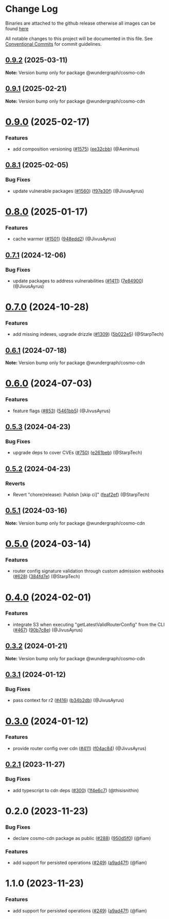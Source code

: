 # Change Log
Binaries are attached to the github release otherwise all images can be found [here](https://github.com/orgs/wundergraph/packages?repo_name=cosmo)

All notable changes to this project will be documented in this file.
See [Conventional Commits](https://conventionalcommits.org) for commit guidelines.

## [0.9.2](https://github.com/wundergraph/cosmo/compare/@wundergraph/cosmo-cdn@0.9.1...@wundergraph/cosmo-cdn@0.9.2) (2025-03-11)

**Note:** Version bump only for package @wundergraph/cosmo-cdn

## [0.9.1](https://github.com/wundergraph/cosmo/compare/@wundergraph/cosmo-cdn@0.9.0...@wundergraph/cosmo-cdn@0.9.1) (2025-02-21)

**Note:** Version bump only for package @wundergraph/cosmo-cdn

# [0.9.0](https://github.com/wundergraph/cosmo/compare/@wundergraph/cosmo-cdn@0.8.1...@wundergraph/cosmo-cdn@0.9.0) (2025-02-17)

### Features

* add composition versioning ([#1575](https://github.com/wundergraph/cosmo/issues/1575)) ([ee32cbb](https://github.com/wundergraph/cosmo/commit/ee32cbb3dbe7c46fa984920bbd95e4a00d01c9c3)) (@Aenimus)

## [0.8.1](https://github.com/wundergraph/cosmo/compare/@wundergraph/cosmo-cdn@0.8.0...@wundergraph/cosmo-cdn@0.8.1) (2025-02-05)

### Bug Fixes

* update vulnerable packages ([#1560](https://github.com/wundergraph/cosmo/issues/1560)) ([f97e30f](https://github.com/wundergraph/cosmo/commit/f97e30f48a8cdab7b26d6cede9235e61fd1dec23)) (@JivusAyrus)

# [0.8.0](https://github.com/wundergraph/cosmo/compare/@wundergraph/cosmo-cdn@0.7.1...@wundergraph/cosmo-cdn@0.8.0) (2025-01-17)

### Features

* cache warmer ([#1501](https://github.com/wundergraph/cosmo/issues/1501)) ([948edd2](https://github.com/wundergraph/cosmo/commit/948edd23e6d0ee968c91edd1a9e9943c3405ac2d)) (@JivusAyrus)

## [0.7.1](https://github.com/wundergraph/cosmo/compare/@wundergraph/cosmo-cdn@0.7.0...@wundergraph/cosmo-cdn@0.7.1) (2024-12-06)

### Bug Fixes

* update packages to address vulnerabilities ([#1411](https://github.com/wundergraph/cosmo/issues/1411)) ([7e84900](https://github.com/wundergraph/cosmo/commit/7e84900ed705164d69c99afcf5a698b3298fb6ad)) (@JivusAyrus)

# [0.7.0](https://github.com/wundergraph/cosmo/compare/@wundergraph/cosmo-cdn@0.6.1...@wundergraph/cosmo-cdn@0.7.0) (2024-10-28)

### Features

* add missing indexes, upgrade drizzle ([#1309](https://github.com/wundergraph/cosmo/issues/1309)) ([5b022e5](https://github.com/wundergraph/cosmo/commit/5b022e51ca6c9378377a7fb35fc4b2ddaad1ad06)) (@StarpTech)

## [0.6.1](https://github.com/wundergraph/cosmo/compare/@wundergraph/cosmo-cdn@0.6.0...@wundergraph/cosmo-cdn@0.6.1) (2024-07-18)

**Note:** Version bump only for package @wundergraph/cosmo-cdn

# [0.6.0](https://github.com/wundergraph/cosmo/compare/@wundergraph/cosmo-cdn@0.5.3...@wundergraph/cosmo-cdn@0.6.0) (2024-07-03)

### Features

* feature flags ([#853](https://github.com/wundergraph/cosmo/issues/853)) ([5461bb5](https://github.com/wundergraph/cosmo/commit/5461bb5a529decd51a1b22be0a5301936b8ad392)) (@JivusAyrus)

## [0.5.3](https://github.com/wundergraph/cosmo/compare/@wundergraph/cosmo-cdn@0.5.2...@wundergraph/cosmo-cdn@0.5.3) (2024-04-23)

### Bug Fixes

* upgrade deps to cover CVEs ([#750](https://github.com/wundergraph/cosmo/issues/750)) ([e261beb](https://github.com/wundergraph/cosmo/commit/e261beb8375ca41eb8a2fa4b3223d202c3bb7460)) (@StarpTech)

## [0.5.2](https://github.com/wundergraph/cosmo/compare/@wundergraph/cosmo-cdn@0.5.1...@wundergraph/cosmo-cdn@0.5.2) (2024-04-23)

### Reverts

* Revert "chore(release): Publish [skip ci]" ([feaf2ef](https://github.com/wundergraph/cosmo/commit/feaf2ef49321388daff7c4d9f4558cdda78b5744)) (@StarpTech)

## [0.5.1](https://github.com/wundergraph/cosmo/compare/@wundergraph/cosmo-cdn@0.5.0...@wundergraph/cosmo-cdn@0.5.1) (2024-03-16)

**Note:** Version bump only for package @wundergraph/cosmo-cdn

# [0.5.0](https://github.com/wundergraph/cosmo/compare/@wundergraph/cosmo-cdn@0.4.0...@wundergraph/cosmo-cdn@0.5.0) (2024-03-14)

### Features

* router config signature validation through custom admission webhooks ([#628](https://github.com/wundergraph/cosmo/issues/628)) ([384fd7e](https://github.com/wundergraph/cosmo/commit/384fd7e3372479e96fccc4fc771dc4e9f9c84754)) (@StarpTech)

# [0.4.0](https://github.com/wundergraph/cosmo/compare/@wundergraph/cosmo-cdn@0.3.2...@wundergraph/cosmo-cdn@0.4.0) (2024-02-01)

### Features

* integrate S3 when executing "getLatestValidRouterConfig" from the CLI ([#467](https://github.com/wundergraph/cosmo/issues/467)) ([90b7c8e](https://github.com/wundergraph/cosmo/commit/90b7c8ed01bdd659183c87cc2d94946ab20fe073)) (@JivusAyrus)

## [0.3.2](https://github.com/wundergraph/cosmo/compare/@wundergraph/cosmo-cdn@0.3.1...@wundergraph/cosmo-cdn@0.3.2) (2024-01-21)

**Note:** Version bump only for package @wundergraph/cosmo-cdn

## [0.3.1](https://github.com/wundergraph/cosmo/compare/@wundergraph/cosmo-cdn@0.3.0...@wundergraph/cosmo-cdn@0.3.1) (2024-01-12)

### Bug Fixes

* pass context for r2 ([#416](https://github.com/wundergraph/cosmo/issues/416)) ([b34b2db](https://github.com/wundergraph/cosmo/commit/b34b2dbac8d9bd57b5b8bb9405a20055fc22f856)) (@JivusAyrus)

# [0.3.0](https://github.com/wundergraph/cosmo/compare/@wundergraph/cosmo-cdn@0.2.1...@wundergraph/cosmo-cdn@0.3.0) (2024-01-12)

### Features

* provide router config over cdn ([#411](https://github.com/wundergraph/cosmo/issues/411)) ([f04ac84](https://github.com/wundergraph/cosmo/commit/f04ac84d2f6c155409f7db69e7646c04047e32b5)) (@JivusAyrus)

## [0.2.1](https://github.com/wundergraph/cosmo/compare/@wundergraph/cosmo-cdn@0.2.0...@wundergraph/cosmo-cdn@0.2.1) (2023-11-27)

### Bug Fixes

* add typescript to cdn deps ([#300](https://github.com/wundergraph/cosmo/issues/300)) ([1f4e6c7](https://github.com/wundergraph/cosmo/commit/1f4e6c70ef52013dc309d1d0b914a7300dcbbeca)) (@thisisnithin)

# 0.2.0 (2023-11-23)

### Bug Fixes

* declare cosmo-cdn package as public ([#288](https://github.com/wundergraph/cosmo/issues/288)) ([950d5f0](https://github.com/wundergraph/cosmo/commit/950d5f07578a4f12a24077763db63834f878774d)) (@fiam)

### Features

* add support for persisted operations ([#249](https://github.com/wundergraph/cosmo/issues/249)) ([a9ad47f](https://github.com/wundergraph/cosmo/commit/a9ad47ff5cf7db6bccf774e168b1d1ce3ee7bcdd)) (@fiam)

# 1.1.0 (2023-11-23)

### Features

* add support for persisted operations ([#249](https://github.com/wundergraph/cosmo/issues/249)) ([a9ad47f](https://github.com/wundergraph/cosmo/commit/a9ad47ff5cf7db6bccf774e168b1d1ce3ee7bcdd)) (@fiam)
